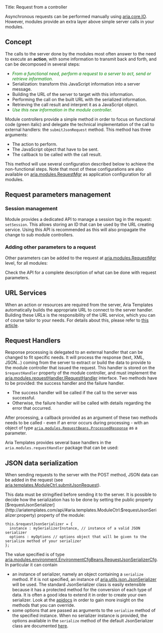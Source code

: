 Title: Request from a controller


Asynchronous requests can be performed manually using [aria.core.IO](http://ariatemplates.com/api/#aria.core.IO). However, modules provide an extra layer above simple server calls in your modules.

## Concept
The calls to the server done by the modules most often answer to the need to execute an **action**, with some information to transmit back and forth, and can be decomposed in several steps:


* <span style="color:green">_From a functional need, perform a request to a server to act, send or retrieve information._</span>
* Serialization: transform this JavaScript information into a server message.
* Building the URL of the server to target with this information.
* Performing the call on the built URL with the serialized information.
* Retrieving the call result and interpret it as a JavaScript object.
* <span style="color:green">_Use this new information in the module controller._</span>

Module controllers provide a simple method in order to focus on functional code (green italic) and delegate the technical implementation of the call to external handlers: the `submitJsonRequest` method. This method has three arguments:

* The action to perform.
* The JavaScript object that have to be sent.
* The callback to be called with the call result. 

<script src='http://snippets.ariatemplates.com/snippets/github.com/ariatemplates/documentation-code/%VERSION%/snippets/modules/controller/ModuleWithRequest.js?tag=call&lang=javascript&outdent=true'></script>

This method will use several configuration described below to achieve the non-functional steps. Note that most of these configurations are also available on [aria.modules.RequestMgr](http://ariatemplates.com/api/#aria.modules.RequestMgr) as application configuration for all modules.

## Request parameters management

### Session management

Module provides a dedicated API to manage a session tag in the request: `setSession`. This allows storing an ID that can be used by the URL creating service. Using this API is recommended as this will also propagate the change to sub module controllers.

<script src='http://snippets.ariatemplates.com/snippets/github.com/ariatemplates/documentation-code/%VERSION%/snippets/modules/controller/ModuleWithRequest.js?tag=session&lang=javascript&outdent=true'></script>

### Adding other parameters to a request

Other parameters can be added to the request at [aria.modules.RequestMgr](http://ariatemplates.com/api/#aria.modules.RequestMgr) level, for all modules: 

<script src='http://snippets.ariatemplates.com/snippets/github.com/ariatemplates/documentation-code/%VERSION%/snippets/modules/controller/ModuleWithRequest.js?tag=params&lang=javascript&outdent=true'></script>

Check the API for a complete description of what can be done with request parameters.

## URL Services

When an action or resources are required from the server, Aria Templates automatically builds the appropriate URL to connect to the server handler.  Building these URLs is the responsibility of the URL service, which you can of course tailor to your needs.  For details about this, please refer to [this article](url_handling#server-requests-url-handling).

## Request Handlers

Response processing is delegated to an external handler that can be changed to fit specific needs. It will process the response (text, XML, JSON...) coming from the server to extract or build the data to provide to the module controller that issued the request. This handler is stored on the `$requestHandler` property of the module controller, and must implement the [aria.modules.requestHandler.IRequestHandler](http://ariatemplates.com/api/#aria.modules.requestHandler.IRequestHandler) interface. Two methods have to be provided: the success handler and the failure handler.

* The success handler will be called if the call to the server was successful.
* Otherwise, the failure handler will be called with details regarding the error that occurred.

After processing, a callback provided as an argument of these two methods needs to be called - even if an error occurs during processing - with an object of type [`aria.modules.RequestBeans.ProcessedResponse`](http://ariatemplates.com/api/#aria.modules.RequestBeans) as a parameter.

Aria Templates provides several base handlers in the `aria.modules.requestHandler` package that can be used:


<script src='http://snippets.ariatemplates.com/snippets/github.com/ariatemplates/documentation-code/%VERSION%/snippets/modules/controller/ModuleWithRequest.js?tag=requestHandler&lang=javascript&outdent=true'></script>

## JSON data serialization

When sending requests to the server with the POST method, JSON data can be added in the request (see [aria.templates.ModuleCtrl.submitJsonRequest](http://ariatemplates.com/api/#aria.templates.ModuleCtrl:submitJsonRequest:method)).

This data must be stringified before sending it to the server. It is possible to decide how the serialization has to be done by setting the public property [$requestJsonSerializer](http://ariatemplates.com/api/#aria.templates.ModuleCtrl:$requestJsonSerializer:property) property of the module:

<div data-sample="hardcoded"><code><pre>
this.$requestJsonSerializer = {
  instance : mySerializerInstance, // instance of a valid JSON serializer
  options : myOptions // options object that will be given to the serialize method of your serializer 
};
</code></pre></div>

The value specified is of type [aria.modules.environment.EnvironmentCfgBeans.RequestJsonSerializerCfg](http://ariatemplates.com/api/#aria.modules.environment.EnvironmentCfgBeans:RequestJsonSerializerCfg). In particular it can contain

* an instance of serializer, namely an object containing a `serialize` method. If it is not specified, an instance of [aria.utils.json.JsonSerializer](http://ariatemplates.com/api/#aria.utils.json.JsonSerializer) will be used. The standard JsonSerializer class is easily extensible because it has a protected method for the conversion of each type of data. It is often a good idea to extend it in order to create your own serializer. Look at the [apidocs](http://ariatemplates.com/api/#aria.utils.json.JsonSerializer) in order to gain more insight on the methods that you can override.
* some options that are passed as arguments to the `serialize` method of the specified instance. When no serializer instance is provided, the options available in the `serialize` method of the default JsonSerializer class are documented [here](http://ariatemplates.com/api/#aria.utils.json.JsonSerializerBeans:JsonSerializeOptions).